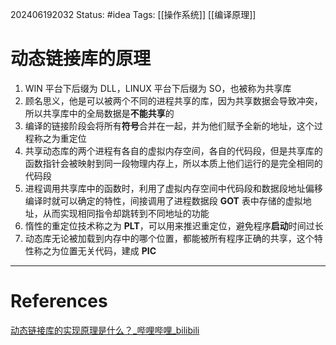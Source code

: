 202406192032
Status: #idea
Tags: [[操作系统]] [[编译原理]]
# 动态链接库的原理
1. WIN 平台下后缀为 DLL，LINUX 平台下后缀为 SO，也被称为共享库
2. 顾名思义，他是可以被两个不同的进程共享的库，因为共享数据会导致冲突，所以共享库中的全局数据是**不能共享**的
3. 编译的链接阶段会将所有**符号**合并在一起，并为他们赋予全新的地址，这个过程称之为重定位
4. 共享动态库的两个进程有各自的虚拟内存空间，各自的代码段，但是共享库的函数指针会被映射到同一段物理内存上，所以本质上他们运行的是完全相同的代码段
5. 进程调用共享库中的函数时，利用了虚拟内存空间中代码段和数据段地址偏移编译时就可以确定的特性，间接调用了进程数据段 **GOT** 表中存储的虚拟地址，从而实现相同指令却跳转到不同地址的功能
6. 惰性的重定位技术称之为 **PLT**，可以用来推迟重定位，避免程序**启动**时间过长
7. 动态库无论被加载到内存中的哪个位置，都能被所有程序正确的共享，这个特性称之为位置无关代码，建成 **PIC**

---
# References

[动态链接库的实现原理是什么？_哔哩哔哩_bilibili](https://www.bilibili.com/video/BV1aM4m1m7if/?spm_id_from=333.999.top_right_bar_window_history.content.click&vd_source=0e2e99e3ece07b504251867302b25270)